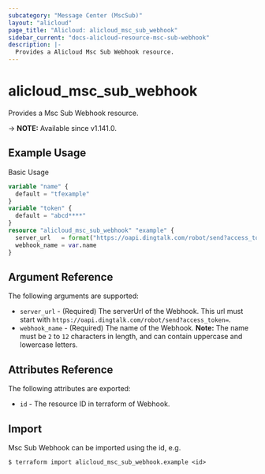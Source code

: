 ```yaml
---
subcategory: "Message Center (MscSub)"
layout: "alicloud"
page_title: "Alicloud: alicloud_msc_sub_webhook"
sidebar_current: "docs-alicloud-resource-msc-sub-webhook"
description: |-
  Provides a Alicloud Msc Sub Webhook resource.
---
```


# alicloud_msc_sub_webhook

Provides a Msc Sub Webhook resource.

-> **NOTE:** Available since v1.141.0.

## Example Usage

Basic Usage

```terraform
variable "name" {
  default = "tfexample"
}
variable "token" {
  default = "abcd****"
}
resource "alicloud_msc_sub_webhook" "example" {
  server_url   = format("https://oapi.dingtalk.com/robot/send?access_token=%s", var.token)
  webhook_name = var.name
}
```

## Argument Reference

The following arguments are supported:

* `server_url` - (Required) The serverUrl of the Webhook. This url must start with `https://oapi.dingtalk.com/robot/send?access_token=`.
* `webhook_name` - (Required) The name of the Webhook. **Note:** The name must be `2` to `12` characters in length, and can contain uppercase and lowercase letters.

## Attributes Reference

The following attributes are exported:

* `id` - The resource ID in terraform of Webhook.

## Import

Msc Sub Webhook can be imported using the id, e.g.

```shell
$ terraform import alicloud_msc_sub_webhook.example <id>
```
